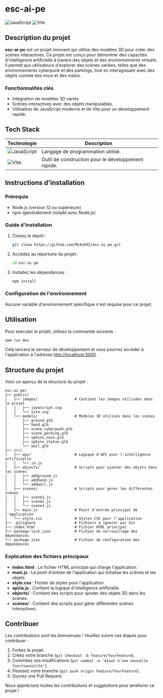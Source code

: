 # esc-ai-pe

![JavaScript](https://img.shields.io/badge/JavaScript-ES6-yellow?style=flat-square)
![Vite](https://img.shields.io/badge/Vite-2.0.0-brightgreen?style=flat-square)

## Description du projet

**esc-ai-pe** est un projet innovant qui utilise des modèles 3D pour créer des scènes interactives. Ce projet est conçu pour démontrer des capacités d'intelligence artificielle à travers des objets et des environnements virtuels. Il permet aux utilisateurs d'explorer des scènes variées, telles que des environnements cyberpunk et des parkings, tout en interagissant avec des objets comme des murs et des mains.

### Fonctionnalités clés
- Intégration de modèles 3D variés.
- Scènes interactives avec des objets manipulables.
- Utilisation de JavaScript moderne et de Vite pour un développement rapide.

## Tech Stack

| Technologie      | Description                          |
|------------------|--------------------------------------|
| ![JavaScript](https://img.shields.io/badge/JavaScript-ES6-yellow?style=flat-square) | Langage de programmation utilisé.   |
| ![Vite](https://img.shields.io/badge/Vite-2.0.0-brightgreen?style=flat-square) | Outil de construction pour le développement rapide. |

## Instructions d'installation

### Prérequis
- Node.js (version 12 ou supérieure)
- npm (généralement installé avec Node.js)

### Guide d'installation
1. Clonez le dépôt :
   ```bash
   git clone https://github.com/MikeXXI/esc-ai-pe.git
   ```
2. Accédez au répertoire du projet :
   ```bash
   cd esc-ai-pe
   ```
3. Installez les dépendances :
   ```bash
   npm install
   ```

### Configuration de l'environnement
Aucune variable d'environnement spécifique n'est requise pour ce projet.

## Utilisation

Pour exécuter le projet, utilisez la commande suivante :
```bash
npm run dev
```
Cela lancera le serveur de développement et vous pourrez accéder à l'application à l'adresse [http://localhost:3000](http://localhost:3000).

## Structure du projet

Voici un aperçu de la structure du projet :

```
esc-ai-pe/
├── public/
│   ├── images/                 # Contient les images utilisées dans le projet
│   │   ├── javascript.svg
│   │   └── vite.svg
│   └── models/                 # Modèles 3D utilisés dans les scènes
│       ├── ground.glb
│       ├── hand.glb
│       ├── scene_cyberpunk.glb
│       ├── scene_parking.glb
│       ├── sphinx_nose.glb
│       ├── sphinx_statue.glb
│       └── wall.glb
├── src/
│   ├── api/                    # Logique d'API pour l'intelligence artificielle
│   │   └── ia.js
│   ├── objects/                # Scripts pour ajouter des objets dans les scènes
│   │   ├── addground.js
│   │   ├── addhand.js
│   │   └── addwall.js
│   ├── scenes/                 # Scripts pour gérer les différentes scènes
│   │   ├── scene1.js
│   │   ├── scene2.js
│   │   └── scene3.js
│   ├── main.js                 # Point d'entrée principal de l'application
│   └── style.css               # Styles CSS pour l'application
├── .gitignore                  # Fichiers à ignorer par Git
├── index.html                  # Fichier HTML principal
├── package-lock.json           # Fichier de verrouillage des dépendances
└── package.json                # Fichier de configuration des dépendances
```

### Explication des fichiers principaux
- **index.html** : Le fichier HTML principal qui charge l'application.
- **main.js** : Le point d'entrée de l'application qui initialise les scènes et les objets.
- **style.css** : Fichier de styles pour l'application.
- **api/ia.js** : Contient la logique d'intelligence artificielle.
- **objects/** : Contient des scripts pour ajouter des objets 3D dans les scènes.
- **scenes/** : Contient des scripts pour gérer différentes scènes interactives.

## Contribuer

Les contributions sont les bienvenues ! Veuillez suivre ces étapes pour contribuer :
1. Forkez le projet.
2. Créez votre branche (`git checkout -b feature/YourFeature`).
3. Commitez vos modifications (`git commit -m 'Ajout d'une nouvelle fonctionnalité'`).
4. Poussez votre branche (`git push origin feature/YourFeature`).
5. Ouvrez une Pull Request.

Nous apprécions toutes les contributions et suggestions pour améliorer ce projet !
